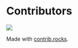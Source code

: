 # Contributors

<a href="https://github.com/lenwoper/snippet/graphs/contributors">
  <img src="https://contrib.rocks/image?repo=lenwoper/snippet" />
</a>

Made with [contrib.rocks](https://contrib.rocks).
